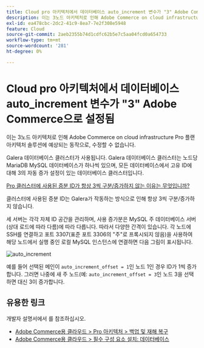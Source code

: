```yaml
---
title: Cloud pro 아키텍처에서 데이터베이스 auto_increment 변수가 "3" Adobe Commerce으로 설정됨
description: 이는 3노드 아키텍처로 인해 Adobe Commerce on cloud infrastructure Pro 플랜 아키텍처 솔루션에 예상되는 동작으로, 수정할 수 없습니다.
exl-id: ea478cbc-2dc2-41c9-8ea7-7e2f308e5948
feature: Cloud
source-git-commit: 2aeb2355b74d1cdfc62b5e7c5aa04fcd0a654733
workflow-type: tm+mt
source-wordcount: '281'
ht-degree: 0%

---
```


# Cloud pro 아키텍처에서 데이터베이스 auto_increment 변수가 &quot;3&quot; Adobe Commerce으로 설정됨

이는 3노드 아키텍처로 인해 Adobe Commerce on cloud infrastructure Pro 플랜 아키텍처 솔루션에 예상되는 동작으로, 수정할 수 없습니다.

Galera 데이터베이스 클러스터가 사용됩니다. Galera 데이터베이스 클러스터는 노드당 MariaDB MySQL 데이터베이스가 하나씩 있으며, 모든 데이터베이스에서 고유 ID에 대해 3의 자동 증가 설정이 있는 데이터베이스 클러스터입니다.

<u>Pro 클러스터에 사용된 증분 ID가 항상 3씩 구분/증가하지 않는 이유는 무엇입니까?</u>

클러스터에 사용된 증분 ID는 Galera가 작동하는 방식으로 인해 항상 3씩 구분/증가하지 않습니다.

세 서버는 각각 자체 ID 공간을 관리하며, 사용 증가분은 MySQL 주 데이터베이스 서버(상대 로드에 따라 다름)에 따라 다릅니다. 따라서 다양한 간격이 있습니다.
각 노드에 SSH를 연결하고 포트 3307(표준 포트 3306의 &quot;주&quot;로 프록시되지 않음)을 사용하여 해당 노드에서 실행 중인 로컬 MySQL 인스턴스에 연결하면 다음 그림이 표시됩니다.

![auto_increment](assets/auto_increment_id.png)

예를 들어 선택된 메인이 `auto_increment_offset = 1`인 노드 1인 경우 ID가 1씩 증가합니다. 그러면 나중에 새 주 노드(예: `auto_increment_offset = 3`인 노드 3을 선택하면 대신 3이 증가합니다.

## 유용한 링크

개발자 설명서에서 를 참조하십시오.

* [Adobe Commerce용 클라우드 > Pro 아키텍처 > 백업 및 재해 복구](https://experienceleague.adobe.com/ko/docs/commerce-cloud-service/user-guide/architecture/pro-architecture#backup-and-disaster-recovery)
* [Adobe Commerce용 클라우드 > 필수 구성 요소 설치: 데이터베이스](https://experienceleague.adobe.com/ko/docs/commerce-cloud-service/user-guide/develop/overview)
